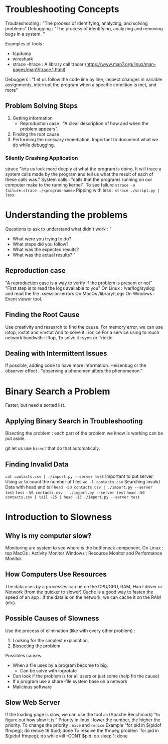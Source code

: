 # Troubleshooting Concepts
Troubleshooting : "The process of identifying, analyzing, and solving problems"
Debugging : "The process of identifying, analyzing and removing bugs in a system. "

Examples of tools : 
- tcpdump 
- wireshark
- strace
-ltrace : A library call tracer (https://www.man7.org/linux/man-pages/man1/ltrace.1.html)

Debuggers : 
"Let us follow the code line by line, inspect changes in variable assignments, interrupt the program when a specific condition is met, and more"

## Problem Solving Steps 
1. Getting information
    - Reproduction case : "A clear description of how and when the problem appears".
2. Finding the root cause
3. Performing the ncessary remediation. 
Important to document what we do while debugging. 

### Silently Crashing Application
strace "lets us look more deeply at what the program is doing. It will trace a system calls made by the program and tell us what the result of each of these calls was."
System calls : "calls that the programs running on our computer make to the running kernel". 
To see failure `strace -o failure.strace ./<program-name>`
Pipping with less : `strace ./script.py | less`

# Understanding the problems
Questions to ask to understand what didn't work :
"
- What were you trying to do?
- What steps did you follow?
- What was the expected results?
- What was the actual results?
"

## Reproduction case 
"A reproduction case is a way to verify if the problem is present or not"
"First step is to read the logs available to you"
On Linux : /var/log/syslog and read the file .xsession-errors
On MacOs /library/Logs
On Windows : Event viewer tool.
## Finding the Root Cause
Use creativity and research to find the cause. 
For memory error, we can use iotop, iostat and vmstat
And to solve it : ionice
For a service using to much network bandwith : iftop,
To solve it rsync or Trickle
## Dealing with Intermittent Issues
If possible, adding code to have more information. 
Heisenbug or the observer effect : "observing a phenomen alters the phenomenon."

# Binary Search a Problem
Faster, but need a sorted list. 

## Applying Binary Search in Troubleshooting
Bisecting the problem : each part of the problem we know is working can be put aside.

git let us use `bisect` that do that automaticaly. 

## Finding Invalid Data 
`cat contacts.csv | ./import.py --server test`
Important to put server. 
Using `wc` to count the number of files
`wc -l contacts.csv`
Searching invalid Data with head and tail
`head -50 contacts.csv | ./import.py --server test`
`less -50 contacts.csv | ./import.py --server test`
`head -50 contacts.csv | tail -25 | head -13 ./import.py --server test`

# Introduction to Slowness
## Why is my computer slow?
Monitoring are system to see where is the bottleneck component. 
On Linux : top
MacOs : Activity Monitor
Windows : Resource Monitor and Performance Monitor. 

## How Computers Use Resources
The data uses by a processes can be on the CPU/GPU, RAM,  Hard-driver or Network (from the quicker to slower)
Cache is a good way to fasten the speed of an app : if the data is on the network, we can cache it on the RAM (etc).

## Possible Causes of Slowness
Use the process of elimination (like with every other problem) : 
1. Looking for the simplest explanation. 
2. Bissecting the problem

Possibles causes
- When a file uses by a program become to big. 
    - Can be solve with logrotate
- Can look if the problem is for all users or just some (help fin the cause)
- If a program use a share-file system base on a network
- Malicious software

## Slow Web Server
If the loading page is slow, we can use the tool `ab` (Apache Benchmark) "to figure out how slow it is."
Priority in linux : lower the number, the higher the priority. 
To change the priority  : `nice` and `renice`
Example "for pid in $(pidof ffmpeg); do renice 19 #pid; done
To resolve the ffmpeg problem
`for pid in $(pidof ffmpeg); do while kill -CONT $pid: do sleep 1; done

    